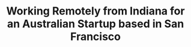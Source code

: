 ---
title: Working Remotely from Indiana for an Australian Startup based in San Francisco
speaker: Jeff Moser
category: meeting
---